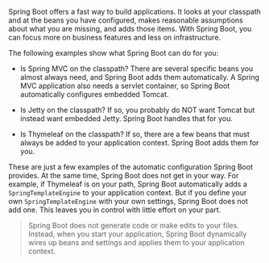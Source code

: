 Spring Boot offers a fast way to build applications. It looks at your
classpath and at the beans you have configured, makes reasonable
assumptions about what you are missing, and adds those items. With
Spring Boot, you can focus more on business features and less on
infrastructure.

The following examples show what Spring Boot can do for you:

- Is Spring MVC on the classpath? There are several specific beans you
  almost always need, and Spring Boot adds them automatically. A
  Spring MVC application also needs a servlet container, so Spring
  Boot automatically configures embedded Tomcat.

- Is Jetty on the classpath? If so, you probably do NOT want Tomcat
  but instead want embedded Jetty. Spring Boot handles that for you.

- Is Thymeleaf on the classpath? If so, there are a few beans that
  must always be added to your application context. Spring Boot adds
  them for you.

These are just a few examples of the automatic configuration Spring Boot
provides. At the same time, Spring Boot does not get in your way. For
example, if Thymeleaf is on your path, Spring Boot automatically adds a
`SpringTemplateEngine` to your application context. But if you define
your own `SpringTemplateEngine` with your own settings, Spring Boot does
not add one. This leaves you in control with little effort on your part.

> Spring Boot does not generate code or make edits to your files. Instead,
> when you start your application, Spring Boot dynamically wires up beans
> and settings and applies them to your application context.
